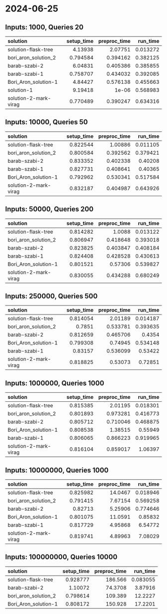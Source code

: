 # 2024-06-25

## Inputs: 1000, Queries 20

| solution              |   setup_time |   preproc_time |   run_time |
|:----------------------|-------------:|---------------:|-----------:|
| solution-flask-tree   |     4.13938  |       2.07751  |   0.013272 |
| bori_aron_solution_2  |     0.794584 |       0.394162 |   0.382125 |
| barab-szabi-2         |     6.04831  |       0.405386 |   0.385855 |
| barab-szabi-1         |     0.758707 |       0.434032 |   0.392085 |
| Bori_Aron_solution-1  |     4.84427  |       0.576138 |   0.455663 |
| solution-1            |     9.19418  |       1e-06    |   0.568983 |
| solution-2-mark-virag |     0.770489 |       0.390247 |   0.634316 |

## Inputs: 10000, Queries 50

| solution              |   setup_time |   preproc_time |   run_time |
|:----------------------|-------------:|---------------:|-----------:|
| solution-flask-tree   |     0.822544 |       1.00886  |   0.011105 |
| bori_aron_solution_2  |     0.800584 |       0.392562 |   0.379421 |
| barab-szabi-2         |     0.833352 |       0.402338 |   0.40208  |
| barab-szabi-1         |     0.827731 |       0.408641 |   0.40365  |
| Bori_Aron_solution-1  |     0.792962 |       0.530341 |   0.517584 |
| solution-2-mark-virag |     0.832187 |       0.404987 |   0.643926 |

## Inputs: 50000, Queries 200

| solution              |   setup_time |   preproc_time |   run_time |
|:----------------------|-------------:|---------------:|-----------:|
| solution-flask-tree   |     0.814282 |       1.0088   |   0.013122 |
| bori_aron_solution_2  |     0.806947 |       0.418648 |   0.393018 |
| barab-szabi-2         |     0.823825 |       0.403847 |   0.408184 |
| barab-szabi-1         |     0.824408 |       0.428528 |   0.430613 |
| Bori_Aron_solution-1  |     0.801521 |       0.57306  |   0.539827 |
| solution-2-mark-virag |     0.830055 |       0.434288 |   0.680249 |

## Inputs: 250000, Queries 500

| solution              |   setup_time |   preproc_time |   run_time |
|:----------------------|-------------:|---------------:|-----------:|
| solution-flask-tree   |     0.814054 |       2.01189  |   0.014187 |
| bori_aron_solution_2  |     0.7851   |       0.533781 |   0.393635 |
| barab-szabi-2         |     0.812659 |       0.465706 |   0.4354   |
| Bori_Aron_solution-1  |     0.799308 |       0.74945  |   0.534148 |
| barab-szabi-1         |     0.83157  |       0.536099 |   0.53422  |
| solution-2-mark-virag |     0.818825 |       0.53073  |   0.72851  |

## Inputs: 1000000, Queries 1000

| solution              |   setup_time |   preproc_time |   run_time |
|:----------------------|-------------:|---------------:|-----------:|
| solution-flask-tree   |     0.815385 |       2.01195  |   0.018301 |
| bori_aron_solution_2  |     0.801893 |       0.973281 |   0.416773 |
| barab-szabi-2         |     0.805712 |       0.710046 |   0.468875 |
| Bori_Aron_solution-1  |     0.808538 |       1.38515  |   0.55949  |
| barab-szabi-1         |     0.806065 |       0.866223 |   0.919965 |
| solution-2-mark-virag |     0.816104 |       0.859017 |   1.06397  |

## Inputs: 10000000, Queries 1000

| solution              |   setup_time |   preproc_time |   run_time |
|:----------------------|-------------:|---------------:|-----------:|
| solution-flask-tree   |     0.825982 |       14.0467  |   0.018946 |
| bori_aron_solution_2  |     0.791415 |        7.67154 |   0.569258 |
| barab-szabi-2         |     0.82713  |        5.25906 |   0.774646 |
| Bori_Aron_solution-1  |     0.801075 |       11.0591  |   0.85832  |
| barab-szabi-1         |     0.817729 |        4.95868 |   6.54772  |
| solution-2-mark-virag |     0.819741 |        4.89963 |   7.08029  |

## Inputs: 100000000, Queries 10000

| solution             |   setup_time |   preproc_time |   run_time |
|:---------------------|-------------:|---------------:|-----------:|
| solution-flask-tree  |     0.928777 |       186.566  |   0.083055 |
| barab-szabi-2        |     1.10072  |        74.3708 |   3.87916  |
| bori_aron_solution_2 |     0.798614 |       109.389  |  12.2227   |
| Bori_Aron_solution-1 |     0.808172 |       150.928  |  17.2201   |